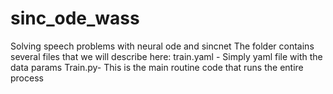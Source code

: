 # sinc_ode_wass
Solving speech problems with neural ode and sincnet
The folder contains several files that we will describe here:
train.yaml - Simply yaml file with the data params
Train.py- This is the main routine code that runs the entire process 
